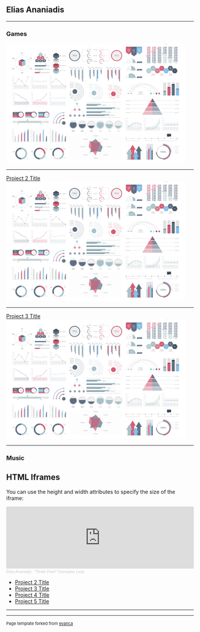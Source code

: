 ## Elias Ananiadis

---

### Games 

[](/sample_page)
<img src="images/dummy_thumbnail.jpg?raw=true"/>

---
[Project 2 Title](/pdf/sample_presentation.pdf)
<img src="images/dummy_thumbnail.jpg?raw=true"/>

---
[Project 3 Title](http://example.com/)
<img src="images/dummy_thumbnail.jpg?raw=true"/>

---

### Music
<h2>HTML Iframes</h2>
<p>You can use the height and width attributes to specify the size of the iframe:</p>

<iframe width="100%" height="166" scrolling="no" frameborder="no" allow="autoplay" src="https://w.soundcloud.com/player/?url=https%3A//api.soundcloud.com/tracks/880939552%3Fsecret_token%3Ds-8NWD82BRFxh&color=%23ff5500&auto_play=false&hide_related=false&show_comments=true&show_user=true&show_reposts=false&show_teaser=true"></iframe><div style="font-size: 10px; color: #cccccc;line-break: anywhere;word-break: normal;overflow: hidden;white-space: nowrap;text-overflow: ellipsis; font-family: Interstate,Lucida Grande,Lucida Sans Unicode,Lucida Sans,Garuda,Verdana,Tahoma,sans-serif;font-weight: 100;"><a href="https://soundcloud.com/elias-ananiadis" title="Elias Ananiadis" target="_blank" style="color: #cccccc; text-decoration: none;">Elias Ananiadis</a> · <a href="https://soundcloud.com/elias-ananiadis/pirate-pearl-gameplay-loop/s-8NWD82BRFxh" title="&quot;Pirate Pearl&quot; Gameplay Loop" target="_blank" style="color: #cccccc; text-decoration: none;">&quot;Pirate Pearl&quot; Gameplay Loop</a></div>


- [Project 2 Title](http://example.com/)
- [Project 3 Title](http://example.com/)
- [Project 4 Title](http://example.com/)
- [Project 5 Title](http://example.com/)

---




---
<p style="font-size:11px">Page template forked from <a href="https://github.com/evanca/quick-portfolio">evanca</a></p>
<!-- Remove above link if you don't want to attibute -->
